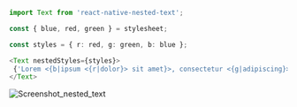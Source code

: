 ```ts
import Text from 'react-native-nested-text';

const { blue, red, green } = stylesheet;

const styles = { r: red, g: green, b: blue };

<Text nestedStyles={styles}>
 {'Lorem <{b|ipsum <{r|dolor}> sit amet}>, consectetur <{g|adipiscing}> elit'}
</Text>
```

![Screenshot_nested_text](https://user-images.githubusercontent.com/22659282/67957460-ee97dd00-fbf5-11e9-90b0-612ac46daf71.jpg)
